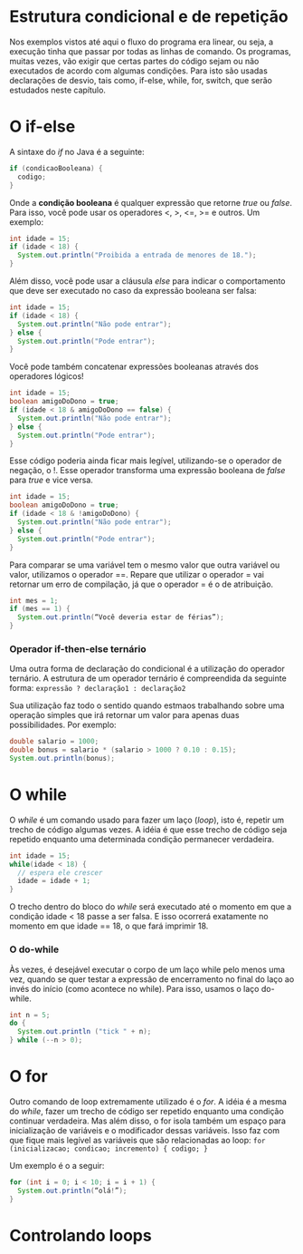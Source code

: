 # Estrutura condicional e de repetição

Nos exemplos vistos até aqui o fluxo do programa era linear, ou seja, a execução tinha que passar por todas as linhas de comando. Os programas, muitas vezes, vão exigir que certas partes do código sejam ou não executados de acordo com algumas condições. Para isto são usadas declarações de desvio, tais como, if-else, while, for, switch, que serão estudados neste capítulo.

# O if-else

A sintaxe do _if_ no Java é a seguinte:

````java
if (condicaoBooleana) {
  codigo;
}
````

Onde a **condição booleana** é qualquer expressão que retorne _true_ ou _false_. Para isso, você pode usar os operadores <, >, <=, >= e outros. Um exemplo:

````java
int idade = 15;
if (idade < 18) {
  System.out.println("Proibida a entrada de menores de 18.");
}
````

Além disso, você pode usar a cláusula _else_ para indicar o comportamento que deve ser executado no caso da expressão booleana ser falsa:

````java
int idade = 15;
if (idade < 18) {
  System.out.println("Não pode entrar");
} else {
  System.out.println("Pode entrar");
}
````
Você pode também concatenar expressões booleanas através dos operadores lógicos!

````java
int idade = 15;
boolean amigoDoDono = true;
if (idade < 18 & amigoDoDono == false) {
  System.out.println("Não pode entrar");
} else {
  System.out.println("Pode entrar");
}
````

Esse código poderia ainda ficar mais legível, utilizando-se o operador de negação, o !. Esse operador transforma uma expressão booleana de _false_ para _true_ e vice versa.

````java
int idade = 15;
boolean amigoDoDono = true;
if (idade < 18 & !amigoDoDono) {
  System.out.println("Não pode entrar");
} else {
  System.out.println("Pode entrar");
}
````

Para comparar se uma variável tem o mesmo valor que outra variável ou valor, utilizamos o operador ==. Repare que utilizar o operador = vai retornar um erro de compilação, já que o operador = é o de atribuição.

````java
int mes = 1;
if (mes == 1) {
  System.out.println(“Você deveria estar de férias”);
}
````

### Operador if-then-else ternário

Uma outra forma de declaração do condicional é a utilização do operador ternário. A estrutura de um operador ternário é compreendida da seguinte forma: ``expressão ? declaração1 : declaração2``

Sua utilização faz todo o sentido quando estmaos trabalhando sobre uma operação simples que irá retornar um valor para apenas duas possibilidades. Por exemplo:

````java
double salario = 1000; 
double bonus = salario * (salario > 1000 ? 0.10 : 0.15); 
System.out.println(bonus);
````

# O while

O _while_ é um comando usado para fazer um laço (_loop_), isto é, repetir um trecho de código algumas vezes. A idéia é que esse trecho de código seja repetido enquanto uma determinada condição permanecer verdadeira.

````java
int idade = 15;
while(idade < 18) {
  // espera ele crescer
  idade = idade + 1;
}
````

O trecho dentro do bloco do _while_ será executado até o momento em que a condição idade < 18 passe a ser falsa. E isso ocorrerá exatamente no momento em que idade == 18, o que fará imprimir 18.

### O do-while

Às vezes, é desejável executar o corpo de um laço while pelo menos uma vez, quando se quer testar a expressão de encerramento no final do laço ao invés do início (como acontece no while). Para isso, usamos o laço do-while.

````java
int n = 5;
do {
  System.out.println ("tick " + n);
} while (--n > 0);
````

# O for

Outro comando de loop extremamente utilizado é o _for_. A idéia é a mesma do _while_, fazer um trecho de código ser repetido enquanto uma condição continuar verdadeira. Mas além disso, o for isola também um espaço para inicialização de variáveis e o modificador dessas variáveis. Isso faz com que fique mais legível as variáveis que são relacionadas ao loop: ``for (inicializacao; condicao; incremento) { codigo; }``

Um exemplo é o a seguir:

````java
for (int i = 0; i < 10; i = i + 1) {
  System.out.println(“olá!”);
}
````

# Controlando loops
